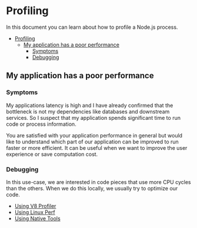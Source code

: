 # Profiling

In this document you can learn about how to profile a Node.js process.

- [Profiling](#profiling)
  - [My application has a poor performance](#my-application-has-a-poor-performance)
    - [Symptoms](#symptoms)
    - [Debugging](#debugging)

## My application has a poor performance

### Symptoms

My applications latency is high and I have already confirmed that the bottleneck
is not my dependencies like databases and downstream services. So I suspect that
my application spends significant time to run code or process information.

You are satisfied with your application performance in general but would like to
understand which part of our application can be improved to run faster or more
efficient. It can be useful when we want to improve the user experience or save
computation cost.

### Debugging

In this use-case, we are interested in code pieces that use more CPU cycles than
the others. When we do this locally, we usually try to optimize our code.

- [Using V8 Profiler](./step1/using_v8_profiler.md)
- [Using Linux Perf](./step2/using_linux_perf.md)
- [Using Native Tools](./step3/using_native_tools.md)
